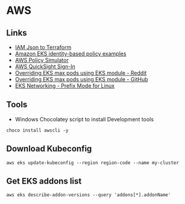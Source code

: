 # AWS

## Links
* [IAM Json to Terraform](https://flosell.github.io/iam-policy-json-to-terraform/)
* [Amazon EKS identity-based policy examples](https://docs.aws.amazon.com/eks/latest/userguide/security_iam_id-based-policy-examples.html)
* [AWS Policy Simulator](https://policysim.aws.amazon.com/home/index.jsp?#groups)
* [AWS QuickSight Sign-In](https://docs.aws.amazon.com/quicksight/latest/user/signing-in.html)
* [Overriding EKS max pods using EKS module - Reddit](https://www.reddit.com/r/Terraform/comments/14ti9k1/overriding_eks_max_pods_using_eks_module/?rdt=41501)
* [Overriding EKS max pods using EKS module - GitHub](https://github.com/bottlerocket-os/bottlerocket/issues/3449)
* [EKS Networking - Prefix Mode for Linux](https://aws.github.io/aws-eks-best-practices/networking/prefix-mode/index_linux/)

## Tools

* Windows Chocolatey script to install Development tools

```
choco install awscli -y
```

## Download Kubeconfig

```
aws eks update-kubeconfig --region region-code --name my-cluster
```

## Get EKS addons list

```
aws eks describe-addon-versions --query 'addons[*].addonName'
```
